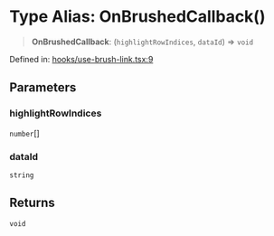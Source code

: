 # Type Alias: OnBrushedCallback()

> **OnBrushedCallback**: (`highlightRowIndices`, `dataId`) => `void`

Defined in: [hooks/use-brush-link.tsx:9](https://github.com/GeoDaCenter/openassistant/blob/2a93b5036fdb3a9355cf5403bdecfb2525f1d8b3/packages/common/src/hooks/use-brush-link.tsx#L9)

## Parameters

### highlightRowIndices

`number`[]

### dataId

`string`

## Returns

`void`
